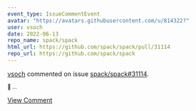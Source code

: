 ```yaml
---
event_type: IssueCommentEvent
avatar: "https://avatars.githubusercontent.com/u/814322?"
user: vsoch
date: 2022-06-13
repo_name: spack/spack
html_url: https://github.com/spack/spack/pull/31114
repo_url: https://github.com/spack/spack
---
```


<a href='https://github.com/vsoch' target='_blank'>vsoch</a> commented on issue <a href='https://github.com/spack/spack/pull/31114' target='_blank'>spack/spack#31114</a>.

<small>:pancakes: ...</small>

<a href='https://github.com/spack/spack/pull/31114' target='_blank'>View Comment</a>